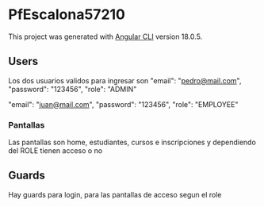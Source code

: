 # PfEscalona57210

This project was generated with [Angular CLI](https://github.com/angular/angular-cli) version 18.0.5.

## Users 

Los dos usuarios validos para ingresar son 
"email": "pedro@mail.com",
"password": "123456",
"role": "ADMIN"

"email": "juan@mail.com",
"password": "123456",
"role": "EMPLOYEE"

### Pantallas 
Las pantallas son home, estudiantes, cursos e inscripciones y dependiendo del ROLE tienen acceso o no 

## Guards 
Hay guards para login, para las pantallas de acceso segun el role 

      
